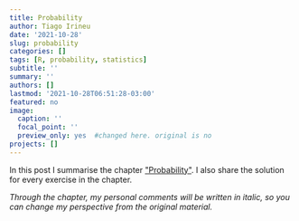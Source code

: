 ```yaml
---
title: Probability
author: Tiago Irineu
date: '2021-10-28'
slug: probability
categories: []
tags: [R, probability, statistics]
subtitle: ''
summary: ''
authors: []
lastmod: '2021-10-28T06:51:28-03:00'
featured: no
image:
  caption: ''
  focal_point: ''
  preview_only: yes  #changed here. original is no
projects: []
---
```


In this post I summarise the chapter ["Probability"](https://rafalab.github.io/dsbook/probability.html). I also share the solution for every exercise in the chapter.

*Through the chapter, my personal comments will be written in italic, so you can change my perspective from the original material.*
